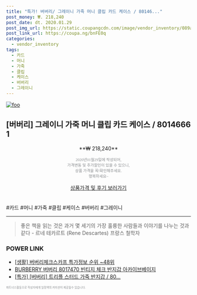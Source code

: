 ```yaml
--- 
title: "특가! 버버리/ 그레이니 가죽 머니 클립 카드 케이스 / 80146..." 
post_money: ₩. 218,240 
post_date: dt. 2020.01.29 
post_img_url: https://static.coupangcdn.com/image/vendor_inventory/089a/f510fdc33ec42fafe8fcf71846511d7408217e0bfac97c567a0d6b858736.jpg 
post_link_url: https://coupa.ng/bnFE0q 
categories: 
  - vendor_inventory 
tags: 
  - 카드 
  - 머니 
  - 가죽 
  - 클립 
  - 케이스 
  - 버버리 
  - 그레이니 
--- 
```

[![foo](https://static.coupangcdn.com/image/vendor_inventory/089a/f510fdc33ec42fafe8fcf71846511d7408217e0bfac97c567a0d6b858736.jpg)](https://coupa.ng/bnFE0q) 

## [버버리] 그레이니 가죽 머니 클립 카드 케이스 / 8014666 1 
<p style="text-align: center;">**₩ 218,240**</p> 
<p style="text-align: center;"><span style="color: #898c8f; font-family: Georgia,Times,serif; font-size: 0.75em;">2020년01월29일에 작성되어, <br>가격변동 및 추가할인이 있을 수 있으니,<br> 상품 가격을 꼭!확인해주세요.<br>행복하세요~</span> 
</p>	 
<div markdown="0" style="text-align: center;"><a href="https://coupa.ng/bnFE0q" class="btn btn--success">상품가격 및 후기 보러가기</a></div> 
<br><br> 
  #카드 #머니 #가죽 #클립 #케이스 #버버리 #그레이니 
<hr> 

> 좋은 책을 읽는 것은 과거 몇 세기의 가장 훌륭한 사람들과 이야기를 나누는 것과 같다 - 르네 테카르트 (Rene Descartes) 프랑스 철학자 


### POWER LINK

* <a href="https://blog.naver.com/sakai111/221781017295" target="_blank"> [생활] 버버리체크스카프 특가정보 순위 ~48위</a>
* <a href="https://blog.naver.com/fasyy4321/221786253125" target="_blank">BURBERRY 버버리 8017470 빈티지 체크 반지갑 아카이브베이지</a>
* <a href="https://blog.naver.com/an0733/221786643910" target="_blank">[특가] [버버리] 트리플 스터드 가죽 반지갑 / 80...</a>

<span style="color: #898c8f; font-family: Georgia,Times,serif; font-size: 0.55em;">파트너스활동으로 작성자에게 일정액의 커미션이 제공될수 있습니다.</span> 
